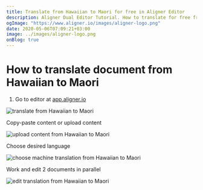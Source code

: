 ```yaml
---
title: Translate from Hawaiian to Maori for free in Aligner Editor
description: Aligner Dual Editor Tutorial. How to translate for free from Hawaiian to Maori. Aligner is multilingual document management platform. 
ogImage: "https://www.aligner.io/images/aligner-logo.png"
date: 2020-05-06T07:09:21+03:00
image: ../images/aligner-logo.png
onBlog: true
---
```


# How to translate document from Hawaiian to Maori

1. Go to editor at [app.aligner.io](https://app.aligner.io "Aligner App web page")

![translate from Hawaiian to Maori](../aligner-blank-editor.png "translate from Hawaiian to Maori")

Copy-paste content or upload content

![upload content from Hawaiian to Maori](../aligner-uploaded-document.png "upload content from Hawaiian to Maori")

Choose desired language

![choose machine translation from Hawaiian to Maori](../aligner-language-dropdown.png "choose machine translation from Hawaiian to Maori")

Work and edit 2 documents in parallel

![edit translation from Hawaiian to Maori](../aligner-double-sitded-editor.png "edit translation from Hawaiian to Maori")

